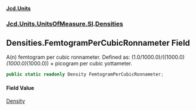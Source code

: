 #### [Jcd.Units](index.md 'index')
### [Jcd.Units.UnitsOfMeasure.SI](Jcd.Units.UnitsOfMeasure.SI.md 'Jcd.Units.UnitsOfMeasure.SI').[Densities](Densities.md 'Jcd.Units.UnitsOfMeasure.SI.Densities')

## Densities.FemtogramPerCubicRonnameter Field

A(n) femtogram per cubic ronnameter. Defined as: (1.0/1000.0)/((1000.0)*(1000.0)*(1000.0)) × picogram per cubic yottameter.

```csharp
public static readonly Density FemtogramPerCubicRonnameter;
```

#### Field Value
[Density](Density.md 'Jcd.Units.UnitTypes.Density')